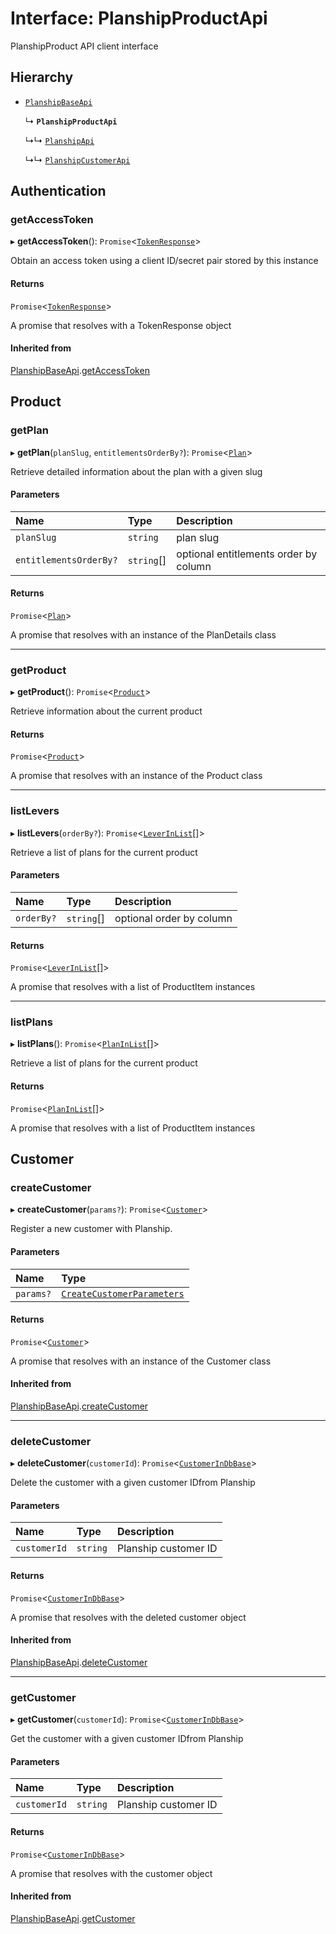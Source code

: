 # Interface: PlanshipProductApi

PlanshipProduct API client interface

## Hierarchy

- [`PlanshipBaseApi`](PlanshipBaseApi.md)

  ↳ **`PlanshipProductApi`**

  ↳↳ [`PlanshipApi`](PlanshipApi.md)

  ↳↳ [`PlanshipCustomerApi`](PlanshipCustomerApi.md)

## Authentication

### getAccessToken

▸ **getAccessToken**(): `Promise`\<[`TokenResponse`](TokenResponse.md)\>

Obtain an access token using a client ID/secret pair stored by this instance

#### Returns

`Promise`\<[`TokenResponse`](TokenResponse.md)\>

A promise that resolves with a TokenResponse object

#### Inherited from

[PlanshipBaseApi](PlanshipBaseApi.md).[getAccessToken](PlanshipBaseApi.md#getaccesstoken)

## Product

### getPlan

▸ **getPlan**(`planSlug`, `entitlementsOrderBy?`): `Promise`\<[`Plan`](Plan.md)\>

Retrieve detailed information about the plan with a given slug

#### Parameters

| Name | Type | Description |
| :------ | :------ | :------ |
| `planSlug` | `string` | plan slug |
| `entitlementsOrderBy?` | `string`[] | optional entitlements order by column |

#### Returns

`Promise`\<[`Plan`](Plan.md)\>

A promise that resolves with an instance of the PlanDetails class

___

### getProduct

▸ **getProduct**(): `Promise`\<[`Product`](Product.md)\>

Retrieve information about the current product

#### Returns

`Promise`\<[`Product`](Product.md)\>

A promise that resolves with an instance of the Product class

___

### listLevers

▸ **listLevers**(`orderBy?`): `Promise`\<[`LeverInList`](LeverInList.md)[]\>

Retrieve a list of plans for the current product

#### Parameters

| Name | Type | Description |
| :------ | :------ | :------ |
| `orderBy?` | `string`[] | optional order by column |

#### Returns

`Promise`\<[`LeverInList`](LeverInList.md)[]\>

A promise that resolves with a list of ProductItem instances

___

### listPlans

▸ **listPlans**(): `Promise`\<[`PlanInList`](PlanInList.md)[]\>

Retrieve a list of plans for the current product

#### Returns

`Promise`\<[`PlanInList`](PlanInList.md)[]\>

A promise that resolves with a list of ProductItem instances

## Customer

### createCustomer

▸ **createCustomer**(`params?`): `Promise`\<[`Customer`](Customer.md)\>

Register a new customer with Planship.

#### Parameters

| Name | Type |
| :------ | :------ |
| `params?` | [`CreateCustomerParameters`](CreateCustomerParameters.md) |

#### Returns

`Promise`\<[`Customer`](Customer.md)\>

A promise that resolves with an instance of the Customer class

#### Inherited from

[PlanshipBaseApi](PlanshipBaseApi.md).[createCustomer](PlanshipBaseApi.md#createcustomer)

___

### deleteCustomer

▸ **deleteCustomer**(`customerId`): `Promise`\<[`CustomerInDbBase`](CustomerInDbBase.md)\>

Delete the customer with a given customer IDfrom Planship

#### Parameters

| Name | Type | Description |
| :------ | :------ | :------ |
| `customerId` | `string` | Planship customer ID |

#### Returns

`Promise`\<[`CustomerInDbBase`](CustomerInDbBase.md)\>

A promise that resolves with the deleted customer object

#### Inherited from

[PlanshipBaseApi](PlanshipBaseApi.md).[deleteCustomer](PlanshipBaseApi.md#deletecustomer)

___

### getCustomer

▸ **getCustomer**(`customerId`): `Promise`\<[`CustomerInDbBase`](CustomerInDbBase.md)\>

Get the customer with a given customer IDfrom Planship

#### Parameters

| Name | Type | Description |
| :------ | :------ | :------ |
| `customerId` | `string` | Planship customer ID |

#### Returns

`Promise`\<[`CustomerInDbBase`](CustomerInDbBase.md)\>

A promise that resolves with the customer object

#### Inherited from

[PlanshipBaseApi](PlanshipBaseApi.md).[getCustomer](PlanshipBaseApi.md#getcustomer)
